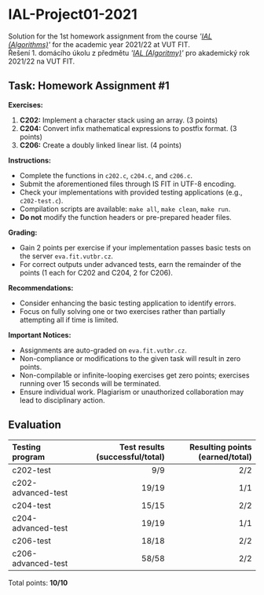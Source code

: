 # IAL-Project01-2021

Solution for the 1st homework assignment from the course _'[IAL (Algorithms)](https://www.fit.vut.cz/study/course/268213/)'_ for the academic year 2021/22 at VUT FIT. \
Řešení 1. domácího úkolu z předmětu _'[IAL (Algoritmy)](https://www.fit.vut.cz/study/course/268213/.cs)'_ pro akademický rok 2021/22 na VUT FIT.

## Task: Homework Assignment #1

**Exercises:**

1. **C202:** Implement a character stack using an array. (3 points)
2. **C204:** Convert infix mathematical expressions to postfix format. (3 points)
3. **C206:** Create a doubly linked linear list. (4 points)

**Instructions:**

-   Complete the functions in `c202.c`, `c204.c`, and `c206.c`.
-   Submit the aforementioned files through IS FIT in UTF-8 encoding.
-   Check your implementations with provided testing applications (e.g., `c202-test.c`).
-   Compilation scripts are available: `make all`, `make clean`, `make run`.
-   **Do not** modify the function headers or pre-prepared header files.

**Grading:**

-   Gain 2 points per exercise if your implementation passes basic tests on the server `eva.fit.vutbr.cz`.
-   For correct outputs under advanced tests, earn the remainder of the points (1 each for C202 and C204, 2 for C206).

**Recommendations:**

-   Consider enhancing the basic testing application to identify errors.
-   Focus on fully solving one or two exercises rather than partially attempting all if time is limited.

**Important Notices:**

-   Assignments are auto-graded on `eva.fit.vutbr.cz`.
-   Non-compliance or modifications to the given task will result in zero points.
-   Non-compilable or infinite-looping exercises get zero points; exercises running over 15 seconds will be terminated.
-   Ensure individual work. Plagiarism or unauthorized collaboration may lead to disciplinary action.

## Evaluation

| Testing program    | Test results (successful/total) | Resulting points (earned/total) |
| :----------------- | ------------------------------: | ------------------------------: |
| c202-test          |                             9/9 |                             2/2 |
| c202-advanced-test |                           19/19 |                             1/1 |
| c204-test          |                           15/15 |                             2/2 |
| c204-advanced-test |                           19/19 |                             1/1 |
| c206-test          |                           18/18 |                             2/2 |
| c206-advanced-test |                           58/58 |                             2/2 |

Total points: **10/10**

